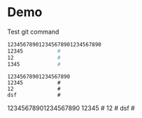 # Demo

Test git  command

```bash
123456789012345678901234567890
12345			#
12				#
1345			#
```

```
12345678901234567890
12345			#
12				#
dsf				#
```

12345678901234567890
12345           #
12              #
dsf             #